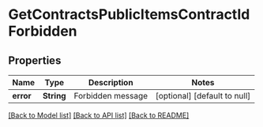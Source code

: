 # GetContractsPublicItemsContractIdForbidden

## Properties
Name | Type | Description | Notes
------------ | ------------- | ------------- | -------------
**error** | **String** | Forbidden message | [optional] [default to null]

[[Back to Model list]](../README.md#documentation-for-models) [[Back to API list]](../README.md#documentation-for-api-endpoints) [[Back to README]](../README.md)


